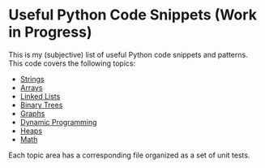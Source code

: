 # Useful Python Code Snippets (Work in Progress)

This is my (subjective) list of useful Python code snippets and patterns. This code covers the following topics:

* [Strings](src/test_string.py)
* [Arrays](src/test_array.py)
* [Linked Lists](src/test_linked_list.py)
* [Binary Trees](src/test_binary_tree.py)
* [Graphs](src/test_graph.py)
* [Dynamic Programming](src/test_dynamic_prog.py)
* [Heaps](src/test_heapy.py)
* [Math](src/test_math.py)

Each topic area has a corresponding file organized as a set of unit tests.
